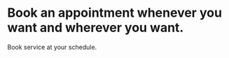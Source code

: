 <h1>Book an appointment whenever you want and wherever you want.</h1>
<p>Book service at your schedule.</p>
